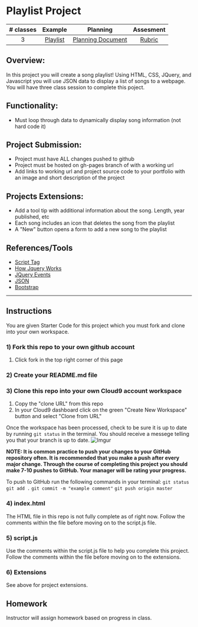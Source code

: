 # Playlist Project

| # classes|Example|Planning|Assesment|
|:--:|:--:|:--:|:--:|
| 3 |[Playlist](https://github.com/ScriptEdcurriculum/advanced_playlist_solution)|[Planning Document](https://docs.google.com/document/d/1JBjicVmEc6TKg-6Mz4ET407vgrdO0nd6vUjBUftkJ4M/edit)|[Rubric](https://docs.google.com/document/d/1BlL6dLk1Yzt_QB9pKoHh9si7VRjGPXwAc5NuZP_y0DU/edit)|

## Overview:
In this project you will create a song playlist! Using HTML, CSS, JQuery, and Javascript you will use JSON data to display a list of songs to a webpage. You will have three class session to complete this poject.

## Functionality:
* Must loop through data to dynamically display song information (not hard code it)

## Project Submission:
* Project must have ALL changes pushed to github
* Project must be hosted on gh-pages branch of with a working url
* Add links to working url and project source code to your portfolio with an image and short description of the project

## Projects Extensions:
* Add a tool tip with additional information about the song. Length, year published, etc
* Each song includes an icon that deletes the song from the playlist
* A "New" button opens a form to add a new song to the playlist

## References/Tools
* [Script Tag](http://javascript.crockford.com/script.html)
* [How Jquery Works](http://learn.jquery.com/about-jquery/how-jquery-works/)
* [JQuery Events](http://api.jquery.com/category/events/)
* [JSON](https://www.w3schools.com/js/js_json.asp)
* [Bootstrap](http://getbootstrap.com/getting-started/)

***
## Instructions

You are given Starter Code for this project which you must fork and clone into your own workspace.

### 1) Fork this repo to your own github account
1. Click fork in the top right corner of this page

### 2) Create your README.md file

### 3) Clone this repo into your own Cloud9 account workspace
1. Copy the "clone URL" from this repo
2. In your Cloud9 dashboard click on the green "Create New Workspace" button and select "Clone from URL"

Once the workspace has been processed, check to be sure it is up to date by running ` git status ` in the terminal. You should receive a messege telling you that your branch is up to date.
![Imgur](http://i.imgur.com/RKdsduL.png)

**NOTE: It is common practice to push your changes to your GitHub repository often. It is recommended that you make a push after every major change. Through the course of completing this project you should make 7-10 pushes to GitHub. Your manager will be rating your progress.**

To push to GitHub run the following commands in your terminal:
`git status`
`git add .`
`git commit -m "example comment"`
`git push origin master`

### 4) index.html
The HTML file in this repo is not fully complete as of right now. Follow the comments within the file before moving on to the script.js file.

### 5) script.js
Use the comments within the script.js file to help you complete this project. Follow the comments within the file before moving on to the extensions.

### 6) Extensions
See above for project extensions.


## Homework
Instructor will assign homework based on progress in class.

